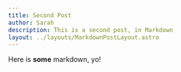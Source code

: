 ```yaml
---
title: Second Post
author: Sarah
description: This is a second post, in Markdown
layout: ../layouts/MarkdownPostLayout.astro
---
```

Here is **some** markdown, yo!